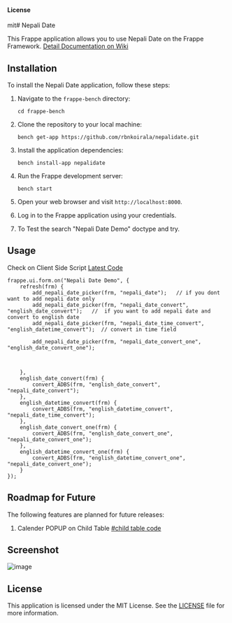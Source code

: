 #### License

mit# Nepali Date

This Frappe application allows you to use Nepali Date on the Frappe Framework. 
[Detail Documentation on Wiki](https://github.com/rbnkoirala/nepalidate/wiki/)



## Installation

To install the Nepali Date application, follow these steps:

1. Navigate to the `frappe-bench` directory:

    ```shell
    cd frappe-bench
    ```
2. Clone the repository to your local machine:

    ```shell
    bench get-app https://github.com/rbnkoirala/nepalidate.git
    ```
    
3. Install the application dependencies:

    ```shell
    bench install-app nepalidate
    ```

4. Run the Frappe development server:

    ```shell
    bench start
    ```

5. Open your web browser and visit `http://localhost:8000`.

6. Log in to the Frappe application using your credentials.

7. To Test the search "Nepali Date Demo" doctype and try.

## Usage

Check on Client Side Script [Latest Code](https://github.com/rbnkoirala/nepalidate/blob/main/nepalidate/nepali_date/doctype/nepali_date_demo/nepali_date_demo.js)
```shell
frappe.ui.form.on("Nepali Date Demo", {
    refresh(frm) {
        add_nepali_date_picker(frm, "nepali_date");   // if you dont want to add nepali date only
        add_nepali_date_picker(frm, "nepali_date_convert", "english_date_convert");   //  if you want to add nepali date and convert to english date      
        add_nepali_date_picker(frm, "nepali_date_time_convert", "english_datetime_convert");  // convert in time field

        add_nepali_date_picker(frm, "nepali_date_convert_one", "english_date_convert_one"); 
       
        
        
    },
    english_date_convert(frm) {
        convert_ADBS(frm, "english_date_convert", "nepali_date_convert");  
    },
    english_datetime_convert(frm) {
        convert_ADBS(frm, "english_datetime_convert", "nepali_date_time_convert");  
    },    
    english_date_convert_one(frm) {
        convert_ADBS(frm, "english_date_convert_one", "nepali_date_convert_one");  
    },
    english_datetime_convert_one(frm) {
        convert_ADBS(frm, "english_datetime_convert_one", "nepali_date_convert_one");  
    }
});
```

## Roadmap for Future

The following features are planned for future releases:

1. Calender POPUP on Child Table [#child table code](https://github.com/rbnkoirala/nepalidate/wiki/Convert-Nepali-Date-Inside-Table-(Child-Doctype))

## Screenshot
![image](https://github.com/rbnkoirala/nepalidate/assets/64308806/88dcc253-f445-4626-bdae-c233af68e481)


## License

This application is licensed under the MIT License. See the [LICENSE](./LICENSE) file for more information.
